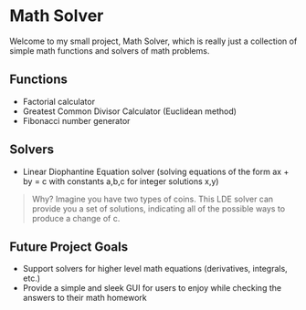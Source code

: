 # Math Solver
Welcome to my small project, Math Solver, which is really just a collection of simple math functions and solvers of math problems.

## Functions
- Factorial calculator
- Greatest Common Divisor Calculator (Euclidean method)
- Fibonacci number generator

## Solvers
- Linear Diophantine Equation solver (solving equations of the form ax + by = c with constants a,b,c for integer solutions x,y)
> Why? Imagine you have two types of coins. This LDE solver can provide you a set of solutions, indicating all of the possible ways to produce a change of c.

## Future Project Goals
- Support solvers for higher level math equations (derivatives, integrals, etc.)
- Provide a simple and sleek GUI for users to enjoy while checking the answers to their math homework
